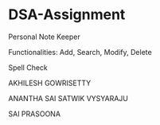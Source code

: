 # DSA-Assignment

Personal Note Keeper

Functionalities:
Add, Search, Modify, Delete

Spell Check

AKHILESH GOWRISETTY

ANANTHA SAI SATWIK VYSYARAJU

SAI PRASOONA
